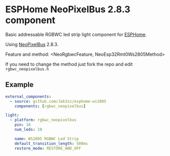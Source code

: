 # ESPHome NeoPixelBus 2.8.3 component

Basic addressable RGBWC led strip light component for [ESPHome](https://esphome.io/).

Using [NeoPixelBus](https://github.com/Makuna/NeoPixelBus) 2.8.3.

Feature and method: <NeoRgbwcFeature, NeoEsp32Rmt0Ws2805Method>

If you need to change the method just fork the repo and edit `rgbwc_neopixelbus.h`

## Example
```yaml
external_components:
  - source: github.com/Jak3zz/esphome-ws2805
    components: [rgbwc_neopixelbus]

light:
  - platform: rgbwc_neopixelbus
    pin: 16
    num_leds: 10

    name: WS2805 RGBWC Led Strip
    default_transition_length: 500ms
    restore_mode: RESTORE_AND_OFF
```

